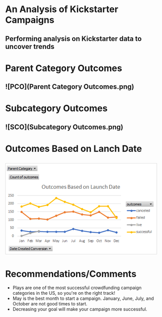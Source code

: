 # An Analysis of Kickstarter Campaigns
Performing analysis on Kickstarter data to uncover trends
---
# Parent Category Outcomes 
![PCO](Parent Category Outcomes.png)
---
# Subcategory Outcomes
![SCO](Subcategory Outcomes.png)
---
# Outcomes Based on Lanch Date
![OBLD](OutcomesBasedonLaunchDate.png)
---
# Recommendations/Comments
- Plays are one of the most successful crowdfunding campaign categories in the US, so you're on the right track!
- May is the best month to start a campaign. January, June, July, and October are not good times to start.
- Decreasing your goal will make your campaign more successful.
